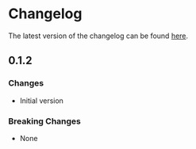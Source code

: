 # Changelog

The latest version of the changelog can be found [here](/Azure/bicep-registry-modules/blob/main/avm/ptn/data/private-analytical-workspace/CHANGELOG.md).

## 0.1.2

### Changes

- Initial version

### Breaking Changes

- None
